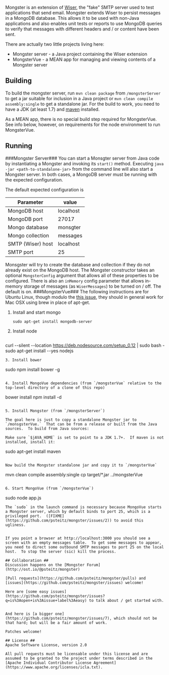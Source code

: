 Mongster is an extension of [Wiser](https://github.com/voodoodyne/subethasmtp/tree/master/src/main/java/org/subethamail/wiser),
the "fake" SMTP server used to test applications that send email.
Mongster extends Wiser to persist messages in a MongoDB database.  This allows it to be used with non-Java applications and
also enables unit tests or reports to use MongoDB queries to verify that messages with different headers and / or content have been sent. 
  
There are actually two little projects living here:

* Mongster server - a Java project containing the Wiser extension
* MongsterVue - a MEAN app for managing and viewing contents of a Mongster server

## Building ##
To build the mongster server, run `mvn clean package` from `/mongsterServer` to get a jar suitable for inclusion
in a Java project or `mvn clean compile assembly:single` to get a standalone jar.  For the build to work, you need to have a JDK
(at least 1.7) and [maven](http://maven.apache.org) installed.

As a MEAN app, there is no special build step required for MongsterVue. See info below,
however, on requirements for the node environment to run MongsterVue.

## Running ##
###Mongster Server###
You can start a Monsgter server from Java code by instantiating a Mongster and invoking
its `start()` method.  Executing `java -jar <path-to-standalone-jar>` from the command line will
also start a Mongster server.  In both cases, a MongoDB server must be running with the 
expected configuration.

The default expected configuration is

| Parameter  | value   |
|------------|---------|
|MongoDB host| localhost|
|MongoDB port | 27017 |
|Mongo database | monsgter |
|Mongo collection | messages |
|SMTP (Wiser) host | localhost |
|SMTP port | 25

Monsgster will try to create the database and collection if they do not already exist on the MongoDB host.  The Mongster
constructor takes an optional `MongsterConfig` argument that allows all of these properties
to be configured.  There is also an `inMemory` config parameter that allows in-memory
storage of messages (as `WiserMessages`) to be turned on / off.  The default is on.
###MongsterVue###
The following instructions are for Ubuntu Linux, though modulo the  [this issue](https://github.com/joeferner/node-java/issues/90#issuecomment-45613235), they should in general work for Mac OSX using brew in place of apt-get.  

1. Install and start mongo 
   
   ```
   sudo apt-get install mongodb-server
   ```
2. Install node 

   ```
  curl --silent --location https://deb.nodesource.com/setup_0.12 | sudo bash -
   sudo apt-get install --yes nodejs
   ```
3. Install bower

   ```
   sudo npm install bower -g
   ``` 
    
4. Install MongoVue dependencies (from `/mongsterVue` relative to the top-level directory of a clone of this repo)

   ```
   bower install
   npm install -d
   ```
   
5. Install Mongster (from `/mongsterServer`)

   The goal here is just to copy a standalone Mongster jar to `/monsgsterVue.`  That can be from a release or built from the Java sources.  To build from Java sources:
   
   Make sure `$jAVA_HOME` is set to point to a JDK 1.7+.  If maven is not installed, install it:
   
   ```
   sudo apt-get install maven
   ```
   
   Now build the Mongster standalone jar and copy it to `/mongsterVue`
  
   ```
   mvn clean compile assembly:single
   cp target/*.jar ../mongsterVue
   ```

6. Start MongoVue (from `/mongsterVue`)

   ```
   sudo node app.js
   ```
   The `sudo` in the launch command is necessary because MongoVue starts a Mongster server, which by default binds to port 25, which is a privileged port.  ([FIXME] (https://github.com/psteitz/mongster/issues/2)) to avoid this ugliness.
   
   
If you point a browser at http://localhost:3000 you should see a screen with an empty messages table.  To get some messages to appear, you need to direct some outbound SMTP messages to port 25 on the local host.  To stop the server (sic) kill the process.

## Collaboration ##
Discussion happens on the [Mongster Forum](http://ost.io/@psteitz/mongster)

[Pull requests](https://github.com/psteitz/mongster/pulls) and [issues](https://github.com/psteitz/mongster/issues) welcome!

Here are [some easy issues](https://github.com/psteitz/mongster/issues?q=is%3Aopen+is%3Aissue+label%3Aeasy) to talk about / get started with.


And here is [a bigger one](https://github.com/psteitz/mongster/issues/7), which should not be that hard; but will be a fair amount of work.

Patches welcome!

## License ##
Apache Software License, version 2.0

All pull requests must be licensable under this license and are assumed to be granted to the project under terms described in the [Apache Individual Contributor License Agreement] (https://www.apache.org/licenses/icla.txt).


 
